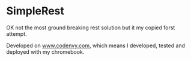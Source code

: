 # SimpleRest
OK not the most ground breaking rest solution but it my copied forst attempt.

Developed on www.codenvy.com, which means I developed, tested and deployed with my chromebook.
